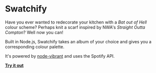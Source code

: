 # Swatchify

Have you ever wanted to redecorate your kitchen with a _Bat out of Hell_ colour scheme? Perhaps knit a scarf inspired by NWA's _Straight Outta Compton_? Well now you can!

Built in Node.js, Swatchify takes an album of your choice and gives you a corresponding colour palette. 

It's powered by [node-vibrant](https://github.com/akfish/node-vibrant/) and uses the Spotify API.

**[Try it out](http://swatchify.now.sh)**
